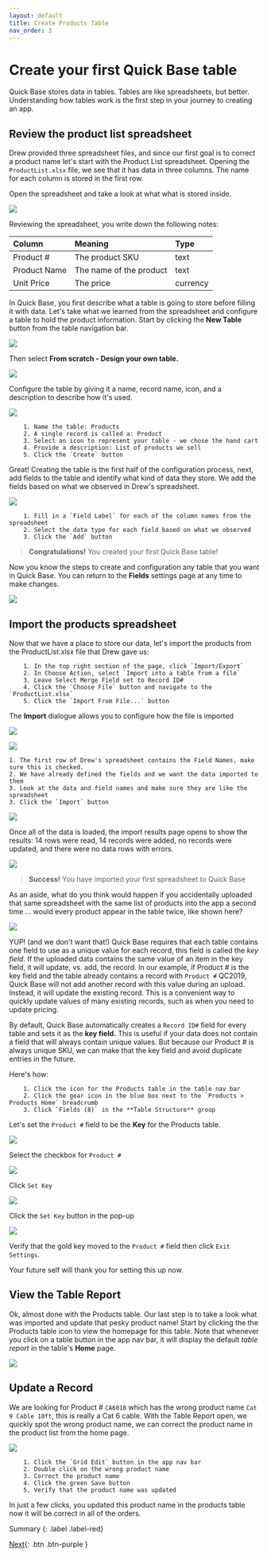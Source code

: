 ```yaml
---
layout: default
title: Create Products Table
nav_order: 3
---
```


# Create your first Quick Base table

Quick Base stores data in tables. Tables are like spreadsheets, but better.  Understanding how tables work is the first step in your journey to creating an app.  

## Review the product list spreadsheet

Drew provided three spreadsheet files, and since our first goal is to correct a product name let's start with the Product List spreadsheet. Opening the `ProductList.xlsx` file, we see that it has data in three columns. The name for each column is stored in the first row.

Open the spreadsheet and take a look at what what is stored inside.  

![](assets/images/prodTable.png)

Reviewing the spreadsheet, you write down the following notes:

| Column | Meaning | Type |
|:-|:-|:-|
| Product # | The product SKU | text |
| Product Name | The name of the product | text |
| Unit Price | The price | currency |

In Quick Base, you first describe what a table is going to store before filling it with data. Let's take what we learned from the spreadsheet and configure a table to hold the product information. Start by clicking the **New Table** button from the table navigation bar. 

![](assets/images/image-3.png)

Then select **From scratch - Design your own table.**

![](assets/images/image-4.png)

Configure the table by giving it a name, record name, icon, and a description to describe how it's used.

![](assets/images/image-5.png)

~~~
    1. Name the table: Products
    2. A single record is called a: Product
    3. Select an icon to represent your table - we chose the hand cart
    4. Provide a description: List of products we sell
    5. Click the `Create` button
~~~

Great! Creating the table is the first half of the configuration process, next, add fields to the table and identify what kind of data they store. We add the fields based on what we observed in Drew's spreadsheet.  

![](assets/images/image-6.png)

~~~
    1. Fill in a `Field Label` for each of the column names from the spreadsheet
    2. Select the data type for each field based on what we observed
    3. Click the `Add` button
~~~

> **Congratulations!** You created your first Quick Base table!

Now you know the steps to create and configuration any table that you want in Quick Base. You can return to the **Fields** settings page at any time to make changes.

![](assets/images/image-7.png)

## Import the products spreadsheet

Now that we have a place to store our data, let's import the products from the ProductList.xlsx file that Drew gave us:

~~~ 
    1. In the top right section of the page, click `Import/Export`
    2. In Choose Action, select `Import into a table from a file`
    3. Leave Select Merge Field set to Record ID#
    4. Click the `Choose File` button and navigate to the `ProductList.xlsx`
    5. Click the `Import From File...` button
~~~

The **Import** dialogue allows you to configure how the file is imported

![](assets/images/image-8.png)

![](assets/images/importProdcuts.png)

    1. The first row of Drew's spreadsheet contains the Field Names, make sure this is checked.
    2. We have already defined the fields and we want the data imported to them
    3. Look at the data and field names and make sure they are like the spreadsheet
    3. Click the `Import` button

![](assets/images/image-9.png)

Once all of the data is loaded, the import results page opens to show the results: 14 rows were read, 14 records were added, no records were updated, and there were no data rows with errors. 

![](assets/images/image-10.png)

> **Success!** You have imported your first spreadsheet to Quick Base

As an aside, what do you think would happen if you accidentally uploaded that same spreadsheet with the same list of products into the app a second time ... would every product appear in the table twice, like shown here?

![](assets/images/dupData.png)

YUP! (and we don't want that!) Quick Base requires that each table contains one field to use as a unique value for each record, this field is called the _key field_. If the uploaded data contains the same value of an item in the key field, it will update, vs. add, the record.  In our example, if Product # is the key field and the table already contains a record with `Product #` QC2019, Quick Base will not add another record with this value during an upload.  Instead, it will update the existing record.  This is a convenient way to quickly update values of many existing records, such as when you need to update pricing.

By default, Quick Base automatically creates a `Record ID#` field for every table and sets it as the **key field.**  This is useful if your data does not contain a field that will always contain unique values.  But because our Product # is always unique SKU, we can make that the key field and avoid duplicate entries in the future.

Here's how:

~~~
    1. Click the icon for the Products table in the table nav bar
    2. Click the gear icon in the blue box next to the `Products > Products Home` breadcrumb
    3. Click `Fields (8)` in the **Table Structure** group
~~~

Let's set the `Product #` field to be the **Key** for the Products table.

![](assets/images/image-11.png)

Select the checkbox for `Product #`

![](assets/images/image-12.png)

Click `Set Key`

![](assets/images/image-13.png)

Click the `Set Key` button in the pop-up  

![](assets/images/image-14.png)

Verify that the gold key moved to the `Product #` field then click `Exit Settings`.

Your future self will thank you for setting this up now. 

## View the Table Report

Ok, almost done with the Products table. Our last step is to take a look what was imported and update that pesky product name! Start by clicking the the Products table icon to view the homepage for this table. Note that whenever you click on a table button in the app nav bar, it will display the default _table report_ in the table's **Home** page. 

![](assets/images/image-15.png)

## Update a Record

We are looking for Product # `CA6018` which has the wrong product name `Cat 9 Cable 10ft`, this is really a Cat 6 cable. With the Table Report open, we quickly spot the wrong product name, we can correct the product name in the product list from the home page. 

![](assets/images/image-16.png)

~~~
    1. Click the `Grid Edit` button in the app nav bar 
    2. Double click on the wrong product name
    3. Correct the product name
    4. Click the green Save button
    5. Verify that the product name was updated 
~~~

In just a few clicks, you updated this product name in the products table now it will be correct in all of the orders.

Summary
{: .label .label-red}

[Next](createOrders.html){: .btn .btn-purple }